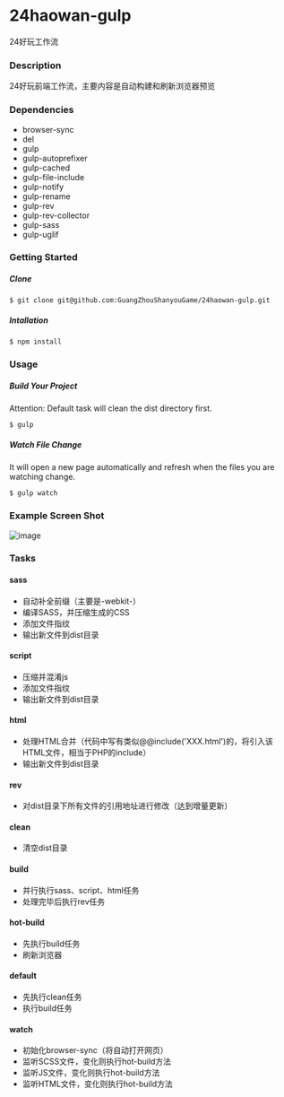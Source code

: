# 24haowan-gulp
24好玩工作流

### Description
24好玩前端工作流，主要内容是自动构建和刷新浏览器预览
### Dependencies
- browser-sync
- del
- gulp
- gulp-autoprefixer
- gulp-cached
- gulp-file-include
- gulp-notify
- gulp-rename
- gulp-rev
- gulp-rev-collector
- gulp-sass
- gulp-uglif

### Getting Started
##### Clone
```
$ git clone git@github.com:GuangZhouShanyouGame/24haowan-gulp.git
```
##### Intallation
```
$ npm install
```
### Usage
##### Build Your Project
Attention: Default task will clean the dist directory first.
```
$ gulp
```
##### Watch File Change
It will open a new page automatically and refresh when the files you are watching change.
```
$ gulp watch
```
### Example Screen Shot
![image](https://raw.githubusercontent.com/GuangZhouShanyouGame/24haowan-gulp/master/screen-shot.png?token=AMlX79bSF_lZ_mEfyP55vJROmgunrLuUks5YQ582wA%3D%3D)
### Tasks
#### sass
- 自动补全前缀（主要是-webkit-）
- 编译SASS，并压缩生成的CSS
- 添加文件指纹
- 输出新文件到dist目录
  
#### script
- 压缩并混淆js
- 添加文件指纹
- 输出新文件到dist目录

#### html
- 处理HTML合并（代码中写有类似@@include('XXX.html')的，将引入该HTML文件，相当于PHP的include）
- 输出新文件到dist目录

#### rev
- 对dist目录下所有文件的引用地址进行修改（达到增量更新）

#### clean
- 清空dist目录

#### build
- 并行执行sass、script、html任务
- 处理完毕后执行rev任务

#### hot-build
- 先执行build任务
- 刷新浏览器

#### default
- 先执行clean任务
- 执行build任务

#### watch
- 初始化browser-sync（将自动打开网页）
- 监听SCSS文件，变化则执行hot-build方法
- 监听JS文件，变化则执行hot-build方法
- 监听HTML文件，变化则执行hot-build方法
